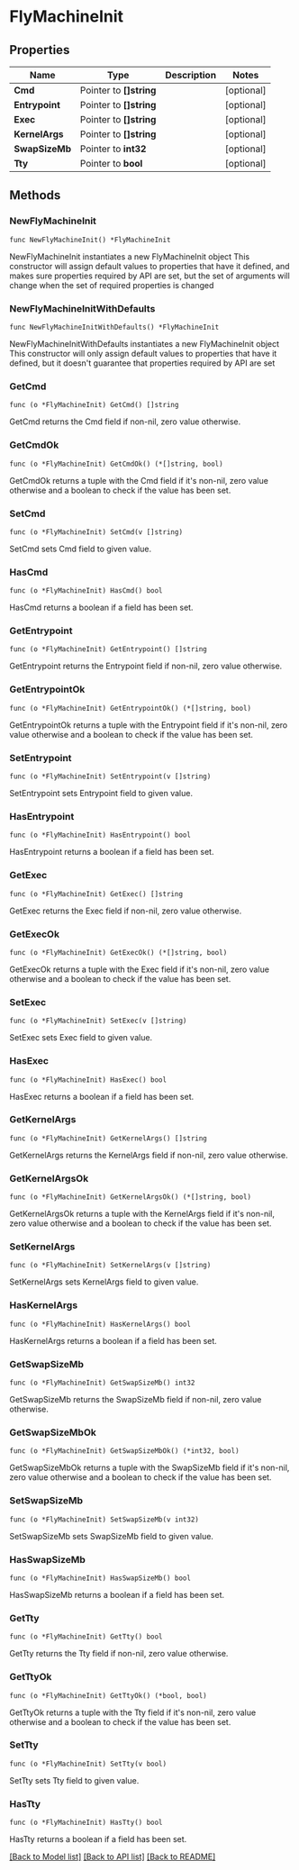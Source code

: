 # FlyMachineInit

## Properties

Name | Type | Description | Notes
------------ | ------------- | ------------- | -------------
**Cmd** | Pointer to **[]string** |  | [optional] 
**Entrypoint** | Pointer to **[]string** |  | [optional] 
**Exec** | Pointer to **[]string** |  | [optional] 
**KernelArgs** | Pointer to **[]string** |  | [optional] 
**SwapSizeMb** | Pointer to **int32** |  | [optional] 
**Tty** | Pointer to **bool** |  | [optional] 

## Methods

### NewFlyMachineInit

`func NewFlyMachineInit() *FlyMachineInit`

NewFlyMachineInit instantiates a new FlyMachineInit object
This constructor will assign default values to properties that have it defined,
and makes sure properties required by API are set, but the set of arguments
will change when the set of required properties is changed

### NewFlyMachineInitWithDefaults

`func NewFlyMachineInitWithDefaults() *FlyMachineInit`

NewFlyMachineInitWithDefaults instantiates a new FlyMachineInit object
This constructor will only assign default values to properties that have it defined,
but it doesn't guarantee that properties required by API are set

### GetCmd

`func (o *FlyMachineInit) GetCmd() []string`

GetCmd returns the Cmd field if non-nil, zero value otherwise.

### GetCmdOk

`func (o *FlyMachineInit) GetCmdOk() (*[]string, bool)`

GetCmdOk returns a tuple with the Cmd field if it's non-nil, zero value otherwise
and a boolean to check if the value has been set.

### SetCmd

`func (o *FlyMachineInit) SetCmd(v []string)`

SetCmd sets Cmd field to given value.

### HasCmd

`func (o *FlyMachineInit) HasCmd() bool`

HasCmd returns a boolean if a field has been set.

### GetEntrypoint

`func (o *FlyMachineInit) GetEntrypoint() []string`

GetEntrypoint returns the Entrypoint field if non-nil, zero value otherwise.

### GetEntrypointOk

`func (o *FlyMachineInit) GetEntrypointOk() (*[]string, bool)`

GetEntrypointOk returns a tuple with the Entrypoint field if it's non-nil, zero value otherwise
and a boolean to check if the value has been set.

### SetEntrypoint

`func (o *FlyMachineInit) SetEntrypoint(v []string)`

SetEntrypoint sets Entrypoint field to given value.

### HasEntrypoint

`func (o *FlyMachineInit) HasEntrypoint() bool`

HasEntrypoint returns a boolean if a field has been set.

### GetExec

`func (o *FlyMachineInit) GetExec() []string`

GetExec returns the Exec field if non-nil, zero value otherwise.

### GetExecOk

`func (o *FlyMachineInit) GetExecOk() (*[]string, bool)`

GetExecOk returns a tuple with the Exec field if it's non-nil, zero value otherwise
and a boolean to check if the value has been set.

### SetExec

`func (o *FlyMachineInit) SetExec(v []string)`

SetExec sets Exec field to given value.

### HasExec

`func (o *FlyMachineInit) HasExec() bool`

HasExec returns a boolean if a field has been set.

### GetKernelArgs

`func (o *FlyMachineInit) GetKernelArgs() []string`

GetKernelArgs returns the KernelArgs field if non-nil, zero value otherwise.

### GetKernelArgsOk

`func (o *FlyMachineInit) GetKernelArgsOk() (*[]string, bool)`

GetKernelArgsOk returns a tuple with the KernelArgs field if it's non-nil, zero value otherwise
and a boolean to check if the value has been set.

### SetKernelArgs

`func (o *FlyMachineInit) SetKernelArgs(v []string)`

SetKernelArgs sets KernelArgs field to given value.

### HasKernelArgs

`func (o *FlyMachineInit) HasKernelArgs() bool`

HasKernelArgs returns a boolean if a field has been set.

### GetSwapSizeMb

`func (o *FlyMachineInit) GetSwapSizeMb() int32`

GetSwapSizeMb returns the SwapSizeMb field if non-nil, zero value otherwise.

### GetSwapSizeMbOk

`func (o *FlyMachineInit) GetSwapSizeMbOk() (*int32, bool)`

GetSwapSizeMbOk returns a tuple with the SwapSizeMb field if it's non-nil, zero value otherwise
and a boolean to check if the value has been set.

### SetSwapSizeMb

`func (o *FlyMachineInit) SetSwapSizeMb(v int32)`

SetSwapSizeMb sets SwapSizeMb field to given value.

### HasSwapSizeMb

`func (o *FlyMachineInit) HasSwapSizeMb() bool`

HasSwapSizeMb returns a boolean if a field has been set.

### GetTty

`func (o *FlyMachineInit) GetTty() bool`

GetTty returns the Tty field if non-nil, zero value otherwise.

### GetTtyOk

`func (o *FlyMachineInit) GetTtyOk() (*bool, bool)`

GetTtyOk returns a tuple with the Tty field if it's non-nil, zero value otherwise
and a boolean to check if the value has been set.

### SetTty

`func (o *FlyMachineInit) SetTty(v bool)`

SetTty sets Tty field to given value.

### HasTty

`func (o *FlyMachineInit) HasTty() bool`

HasTty returns a boolean if a field has been set.


[[Back to Model list]](../README.md#documentation-for-models) [[Back to API list]](../README.md#documentation-for-api-endpoints) [[Back to README]](../README.md)


